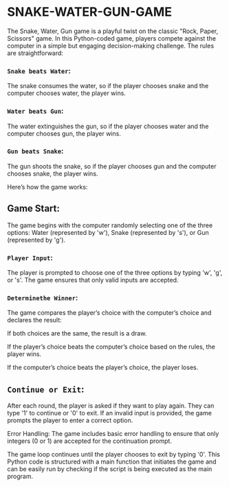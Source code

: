 # SNAKE-WATER-GUN-GAME

The Snake, Water, Gun game is a playful twist on the classic "Rock, Paper, Scissors" game. In this Python-coded game, players compete against the computer in a simple but engaging decision-making challenge. The rules are straightforward:

### `Snake beats Water`: 
The snake consumes the water, so if the player chooses snake and the computer chooses water, the player wins.

### `Water beats Gun`:
The water extinguishes the gun, so if the player chooses water and the computer chooses gun, the player wins.

### `Gun beats Snake`:
The gun shoots the snake, so if the player chooses gun and the computer chooses snake, the player wins.

Here’s how the game works:

## Game Start: 
The game begins with the computer randomly selecting one of the three options: Water (represented by 'w'), Snake (represented by 's'), or Gun (represented by 'g').

### `Player Input`: 
The player is prompted to choose one of the three options by typing 'w', 'g', or 's'. The game ensures that only valid inputs are accepted.

###  `Determinethe Winner`: 
The game compares the player’s choice with the computer’s choice and declares the result:

If both choices are the same, the result is a draw.

If the player’s choice beats the computer’s choice based on the rules, the player wins.

If the computer’s choice beats the player’s choice, the player loses.

## `Continue or Exit`: 
After each round, the player is asked if they want to play again. They can type '1' to continue or '0' to exit. If an invalid input is provided, the game prompts the player to enter a correct option.

Error Handling: The game includes basic error handling to ensure that only integers (0 or 1) are accepted for the continuation prompt.

The game loop continues until the player chooses to exit by typing '0'. This Python code is structured with a main function that initiates the game and can be easily run by checking if the script is being executed as the main program.
